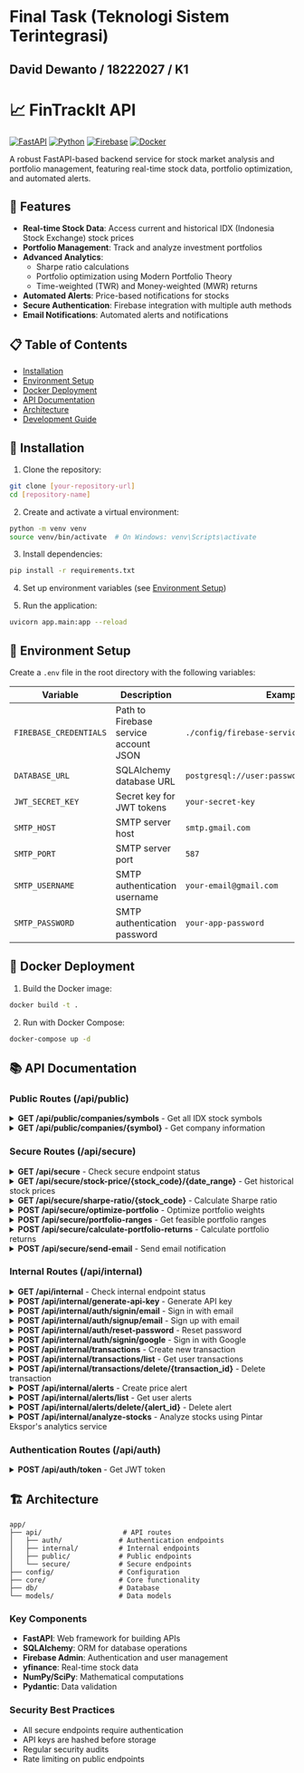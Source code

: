 # Final Task (Teknologi Sistem Terintegrasi)
## David Dewanto / 18222027 / K1

# 📈 FinTrackIt API

[![FastAPI](https://img.shields.io/badge/FastAPI-0.0.115.6-009688.svg?style=flat&logo=FastAPI&logoColor=white)](https://fastapi.tiangolo.com)
[![Python](https://img.shields.io/badge/Python-3.12-3776AB.svg?style=flat&logo=Python&logoColor=white)](https://www.python.org)
[![Firebase](https://img.shields.io/badge/Firebase-FFCA28.svg?style=flat&logo=Firebase&logoColor=black)](https://firebase.google.com)
[![Docker](https://img.shields.io/badge/Docker-2496ED.svg?style=flat&logo=Docker&logoColor=white)](https://www.docker.com)

A robust FastAPI-based backend service for stock market analysis and portfolio management, featuring real-time stock data, portfolio optimization, and automated alerts.

## 🌟 Features

- **Real-time Stock Data**: Access current and historical IDX (Indonesia Stock Exchange) stock prices
- **Portfolio Management**: Track and analyze investment portfolios
- **Advanced Analytics**: 
  - Sharpe ratio calculations
  - Portfolio optimization using Modern Portfolio Theory
  - Time-weighted (TWR) and Money-weighted (MWR) returns
- **Automated Alerts**: Price-based notifications for stocks
- **Secure Authentication**: Firebase integration with multiple auth methods
- **Email Notifications**: Automated alerts and notifications

## 📋 Table of Contents

- [Installation](#-installation)
- [Environment Setup](#-environment-setup)
- [Docker Deployment](#-docker-deployment)
- [API Documentation](#-api-documentation)
- [Architecture](#-architecture)
- [Development Guide](#-development-guide)

## 🚀 Installation

1. Clone the repository:
```bash
git clone [your-repository-url]
cd [repository-name]
```

2. Create and activate a virtual environment:
```bash
python -m venv venv
source venv/bin/activate  # On Windows: venv\Scripts\activate
```

3. Install dependencies:
```bash
pip install -r requirements.txt
```

4. Set up environment variables (see [Environment Setup](#-environment-setup))

5. Run the application:
```bash
uvicorn app.main:app --reload
```

## 🔧 Environment Setup

Create a `.env` file in the root directory with the following variables:

| Variable | Description | Example |
|----------|-------------|---------|
| `FIREBASE_CREDENTIALS` | Path to Firebase service account JSON | `./config/firebase-service-account.json` |
| `DATABASE_URL` | SQLAlchemy database URL | `postgresql://user:password@localhost/dbname` |
| `JWT_SECRET_KEY` | Secret key for JWT tokens | `your-secret-key` |
| `SMTP_HOST` | SMTP server host | `smtp.gmail.com` |
| `SMTP_PORT` | SMTP server port | `587` |
| `SMTP_USERNAME` | SMTP authentication username | `your-email@gmail.com` |
| `SMTP_PASSWORD` | SMTP authentication password | `your-app-password` |

## 🐳 Docker Deployment

1. Build the Docker image:
```bash
docker build -t .
```

2. Run with Docker Compose:
```bash
docker-compose up -d
```

## 📚 API Documentation

### Public Routes (/api/public)

<details>
<summary><b>GET /api/public/companies/symbols</b> - Get all IDX stock symbols</summary>

#### Response
```json
{
  "symbols": ["BBCA", "TLKM", ...],
  "count": 750
}
```
</details>

<details>
<summary><b>GET /api/public/companies/{symbol}</b> - Get company information</summary>

#### Parameters
- `symbol`: Stock symbol (e.g., "BBCA")

#### Response
```json
{
  "symbol": "BBCA",
  "company_name": "Bank Central Asia Tbk",
  "sector": "Financial Services",
  "industry": "Banking",
  "market_cap": 1234567890,
  "description": "Company description..."
}
```
</details>

### Secure Routes (/api/secure)

<details>
<summary><b>GET /api/secure</b> - Check secure endpoint status</summary>

#### Response
```json
{
  "message": "This is a secure endpoint"
}
```
</details>

<details>
<summary><b>GET /api/secure/stock-price/{stock_code}/{date_range}</b> - Get historical stock prices</summary>

#### Parameters
- `stock_code`: Stock symbol
- `date_range`: Date range in format "YYYY-MM-DD_YYYY-MM-DD"

#### Response
```json
{
  "symbol": "BBCA.JK",
  "prices": [
    {
      "date": "2024-01-10",
      "closing_price": 9450,
      "volume_thousands": 15678
    },
    ...
  ]
}
```
</details>

<details>
<summary><b>GET /api/secure/sharpe-ratio/{stock_code}</b> - Calculate Sharpe ratio</summary>

#### Parameters
- `stock_code`: Stock symbol

#### Response
```json
{
  "stock_code": "BBCA",
  "sharpe_ratio": 1.234,
  "avg_annual_return": 0.156,
  "return_volatility": 0.089,
  "risk_free_rate": 0.055
}
```
</details>

<details>
<summary><b>POST /api/secure/optimize-portfolio</b> - Optimize portfolio weights</summary>

#### Request
```json
{
  "stock_codes": ["BBCA", "TLKM", "UNVR"],
  "target_return": 0.15,
  "target_volatility": null
}
```

#### Response
```json
{
  "allocations": [
    {
      "stock_code": "BBCA",
      "weight": 0.4
    },
    ...
  ],
  "expected_return": 0.15,
  "expected_volatility": 0.12,
  "sharpe_ratio": 1.45,
  "risk_free_rate": 0.055,
  "optimization_criteria": "return",
  "target_value": 0.15
}
```
</details>

<details>
<summary><b>POST /api/secure/portfolio-ranges</b> - Get feasible portfolio ranges</summary>

#### Request
```json
{
  "stock_codes": ["BBCA", "TLKM"]
}
```

#### Response
```json
{
  "return_range": {
    "min": 0.05,
    "max": 0.25
  },
  "volatility_range": {
    "min": 0.10,
    "max": 0.30
  }
}
```
</details>

<details>
<summary><b>POST /api/secure/calculate-portfolio-returns</b> - Calculate portfolio returns</summary>

#### Request
```json
{
  "transactions": [
    {
      "id": "tx_123",
      "uid": "user_123",
      "stock_code": "BBCA",
      "transaction_type": "buy",
      "quantity": 100,
      "price_per_share": 8500,
      "total_value": 850000,
      "transaction_date": "2024-01-10T14:30:00Z"
    }
  ]
}
```

#### Response
```json
{
  "portfolio_twr": 0.156,
  "portfolio_mwr": 0.145,
  "calculation_date": "2024-01-15T08:30:00Z",
  "start_date": "2024-01-10T14:30:00Z",
  "end_date": "2024-01-15T00:00:00Z",
  "stock_breakdown": {}
}
```
</details>

<details>
<summary><b>POST /api/secure/send-email</b> - Send email notification</summary>

#### Request
```json
{
  "recipient_email": "user@example.com",
  "subject": "Stock Alert",
  "body": "Your stock alert message..."
}
```

#### Response
```json
{
  "success": true,
  "message": "Email sent successfully"
}
```
</details>

### Internal Routes (/api/internal)

<details>
<summary><b>GET /api/internal</b> - Check internal endpoint status</summary>

#### Response
```json
{
  "message": "This is an internal endpoint"
}
```
</details>

<details>
<summary><b>POST /api/internal/generate-api-key</b> - Generate API key</summary>

#### Request
```json
{
  "full_name": "John Doe",
  "application_name": "Trading App",
  "organization": "Example Corp",
  "email": "john@example.com",
  "phone_number": "+1234567890"
}
```

#### Response
```json
{
  "api_key": "sk_test_abc123...",
  "full_name": "John Doe",
  ...
}
```
</details>

<details>
<summary><b>POST /api/internal/auth/signin/email</b> - Sign in with email</summary>

#### Request
```json
{
  "email": "user@example.com",
  "password": "password123"
}
```

#### Response
```json
{
  "uid": "user123",
  "email": "user@example.com",
  "email_verified": true,
  "display_name": "John Doe",
  "id_token": "firebase_id_token",
  "message": null
}
```
</details>

<details>
<summary><b>POST /api/internal/auth/signup/email</b> - Sign up with email</summary>

#### Request
```json
{
  "email": "user@example.com",
  "password": "password123",
  "display_name": "John Doe"
}
```

#### Response
```json
{
  "uid": "user123",
  "email": "user@example.com",
  "email_verified": false,
  "message": "Please check your email for verification link"
}
```
</details>

<details>
<summary><b>POST /api/internal/auth/reset-password</b> - Reset password</summary>

#### Request
```json
{
  "email": "user@example.com"
}
```

#### Response
```json
{
  "success": true,
  "message": "Password reset email sent successfully"
}
```
</details>

<details>
<summary><b>POST /api/internal/auth/signin/google</b> - Sign in with Google</summary>

#### Request
```json
{
  "id_token": "google_id_token"
}
```

#### Response
```json
{
  "uid": "user123",
  "email": "user@example.com",
  "email_verified": true,
  "display_name": "John Doe",
  "id_token": "firebase_id_token",
  "message": null
}
```
</details>

<details>
<summary><b>POST /api/internal/transactions</b> - Create new transaction</summary>

#### Request
```json
{
  "stock_code": "BBCA",
  "transaction_type": "buy",
  "quantity": 100,
  "transaction_date": "2024-01-10T14:30:00Z",
  "token": "firebase_id_token"
}
```

#### Response
```json
{
  "id": "tx_123",
  "stock_code": "BBCA",
  "quantity": 100,
  "price_per_share": 9450,
  "total_value": 945000,
  "transaction_date": "2024-01-10T14:30:00Z"
}
```
</details>

<details>
<summary><b>POST /api/internal/transactions/list</b> - Get user transactions</summary>

#### Request
```json
{
  "token": "firebase_id_token"
}
```

#### Response
```json
{
  "transactions": [
    {
      "id": "tx_123",
      "stock_code": "BBCA",
      "quantity": 100,
      "price_per_share": 9450,
      "total_value": 945000,
      "transaction_date": "2024-01-10T14:30:00Z"
    },
    ...
  ]
}
```
</details>

<details>
<summary><b>POST /api/internal/transactions/delete/{transaction_id}</b> - Delete transaction</summary>

#### Request
```json
{
  "token": "firebase_id_token"
}
```

#### Response
```json
{
  "message": "Transaction deleted successfully"
}
```
</details>

<details>
<summary><b>POST /api/internal/alerts</b> - Create price alert</summary>

#### Request
```json
{
  "stock_code": "BBCA",
  "trigger_price": 9500,
  "trigger_type": "above",
  "notification_hour": 9,
  "is_repeating": true,
  "token": "firebase_id_token"
}
```

#### Response
```json
{
  "id": "alert_123",
  "stock_code": "BBCA",
  "trigger_price": 9500,
  "trigger_type": "above",
  "notification_hour": 9,
  "is_repeating": true,
  "is_active": true
}
```
</details>

<details>
<summary><b>POST /api/internal/alerts/list</b> - Get user alerts</summary>

#### Request
```json
{
  "token": "firebase_id_token"
}
```

#### Response
```json
{
  "alerts": [
    {
      "id": "alert_123",
      "stock_code": "BBCA",
      "trigger_price": 9500,
      "trigger_type": "above",
      "notification_hour": 9,
      "is_repeating": true,
      "is_active": true
    },
    ...
  ]
}
```
</details>

<details>
<summary><b>POST /api/internal/alerts/delete/{alert_id}</b> - Delete alert</summary>

#### Request
```json
{
  "token": "firebase_id_token"
}
```

#### Response
```json
{
  "message": "Alert deleted successfully"
}
```
</details>

<details>
<summary><b>POST /api/internal/analyze-stocks</b> - Analyze stocks using Pintar Ekspor's analytics service</summary>

#### Request
```json
{
  "stock_codes": ["BBCA", "TLKM"]
}
```

#### Response
```json
{
  "analysis_results": {
    "trends": [...],
    "forecasts": [...],
    "metrics": {...}
  }
}
```
</details>

### Authentication Routes (/api/auth)

<details>
<summary><b>POST /api/auth/token</b> - Get JWT token</summary>

#### Request
Requires API key authentication via header

#### Response
```json
{
  "access_token": "eyJ0eXAiOiJKV1QiL...",
  "token_type": "bearer"
}
```
</details>

## 🏗 Architecture

```
app/
├── api/                    # API routes
│   ├── auth/              # Authentication endpoints
│   ├── internal/          # Internal endpoints
│   ├── public/            # Public endpoints
│   └── secure/            # Secure endpoints
├── config/                # Configuration
├── core/                  # Core functionality
├── db/                    # Database
└── models/                # Data models
```

### Key Components

- **FastAPI**: Web framework for building APIs
- **SQLAlchemy**: ORM for database operations
- **Firebase Admin**: Authentication and user management
- **yfinance**: Real-time stock data
- **NumPy/SciPy**: Mathematical computations
- **Pydantic**: Data validation

### Security Best Practices

- All secure endpoints require authentication
- API keys are hashed before storage
- Regular security audits
- Rate limiting on public endpoints